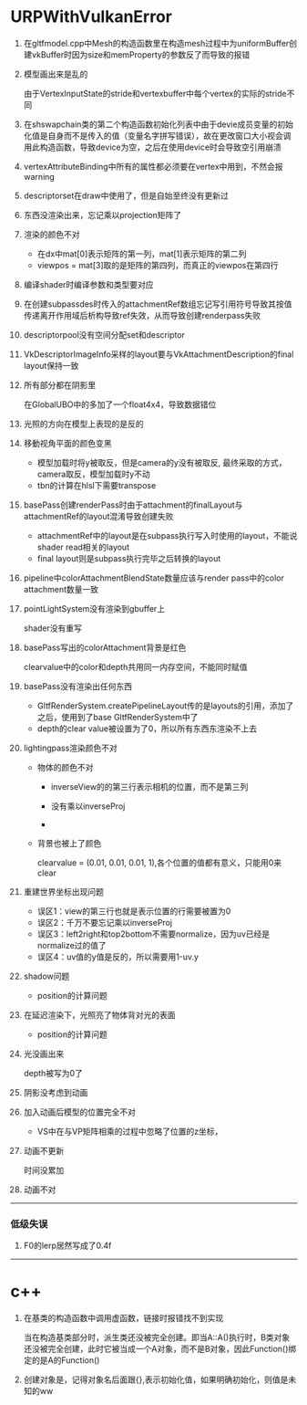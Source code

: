 # URPWithVulkanError

1. 在gltfmodel.cpp中Mesh的构造函数里在构造mesh过程中为uniformBuffer创建vkBuffer时因为size和memProperty的参数反了而导致的报错

2. 模型画出来是乱的

   由于VertexInputState的stride和vertexbuffer中每个vertex的实际的stride不同

3. 在shswapchain类的第二个构造函数初始化列表中由于devie成员变量的初始化值是自身而不是传入的值（变量名字拼写错误），故在更改窗口大小视会调用此构造函数，导致device为空，之后在使用device时会导致空引用崩溃

4. vertexAttributeBinding中所有的属性都必须要在vertex中用到，不然会报warning

5. descriptorset在draw中使用了，但是自始至终没有更新过

6. 东西没渲染出来，忘记乘以projection矩阵了

7. 渲染的颜色不对

   - 在dx中mat[0]表示矩阵的第一列，mat[1]表示矩阵的第二列
   - viewpos = mat[3]取的是矩阵的第四列，而真正的viewpos在第四行

8. 编译shader时编译参数和类型要对应

9. 在创建subpassdes时传入的attachmentRef数组忘记写引用符号导致其按值传递离开作用域后析构导致ref失效，从而导致创建renderpass失败

10. descriptorpool没有空间分配set和descriptor

11. VkDescriptorImageInfo采样的layout要与VkAttachmentDescription的final layout保持一致

12. 所有部分都在阴影里

    在GlobalUBO中的多加了一个float4x4，导致数据错位

13. 光照的方向在模型上表现的是反的

14. 移動视角平面的颜色变黑

    - 模型加载时将y被取反，但是camera的y没有被取反, 最终采取的方式，camera取反，模型加载时y不动
    - tbn的计算在hlsl下需要transpose

15. basePass创建renderPass时由于attachment的finalLayout与attachmentRef的layout混淆导致创建失败

    - attachmentRef中的layout是在subpass执行写入时使用的layout，不能说shader read相关的layout
    - final layout则是subpass执行完毕之后转换的layout

16. pipeline中colorAttachmentBlendState数量应该与render pass中的color attachment数量一致

17. pointLightSystem没有渲染到gbuffer上

    shader没有重写

18. basePass写出的colorAttachment背景是红色

    clearvalue中的color和depth共用同一内存空间，不能同时赋值

19. basePass没有渲染出任何东西

    - GltfRenderSystem.createPipelineLayout传的是layouts的引用，添加了之后，使用到了base GltfRenderSystem中了
    - depth的clear value被设置为了0，所以所有东西东渲染不上去

20. lightingpass渲染颜色不对

    - 物体的颜色不对

      - inverseView的的第三行表示相机的位置，而不是第三列

      - 没有乘以inverseProj
      - 

    - 背景也被上了颜色

      clearvalue = (0.01, 0.01, 0.01, 1),各个位置的值都有意义，只能用0来clear

21. 重建世界坐标出现问题

    - 误区1：view的第三行也就是表示位置的行需要被置为0
    - 误区2：千万不要忘记乘以inverseProj
    - 误区3：left2right和top2bottom不需要normalize，因为uv已经是normalize过的值了
    - 误区4：uv值的y值是反的，所以需要用1-uv.y

22. shadow问题

    - position的计算问题

23. 在延迟渲染下，光照亮了物体背对光的表面

    - position的计算问题

24. 光没画出来

    depth被写为0了

25. 阴影没考虑到动画

26. 加入动画后模型的位置完全不对

    - VS中在与VP矩阵相乘的过程中忽略了位置的z坐标，

27. 动画不更新

    时间没累加

28. 动画不对

------

### 低级失误

1. F0的lerp居然写成了0.4f

------

# c++

1. 在基类的构造函数中调用虚函数，链接时报错找不到实现

   当在构造基类部分时，派生类还没被完全创建。即当A::A()执行时，B类对象还没被完全创建，此时它被当成一个A对象，而不是B对象，因此Function()绑定的是A的Function()
   
2. 创建对象是，记得对象名后面跟{},表示初始化值，如果明确初始化，则值是未知的ww